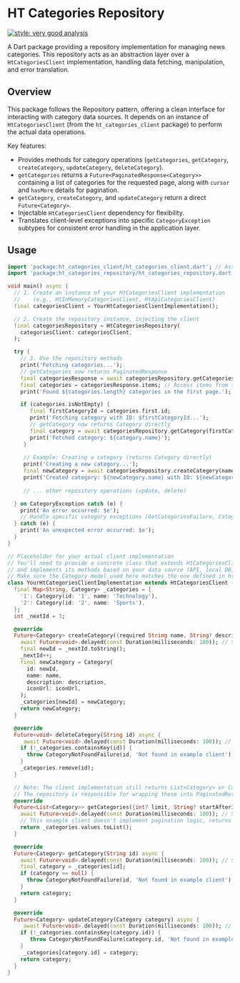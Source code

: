 # HT Categories Repository

[![style: very good analysis](https://img.shields.io/badge/style-very_good_analysis-B22C89.svg)](https://pub.dev/packages/very_good_analysis)

A Dart package providing a repository implementation for managing news categories. This repository acts as an abstraction layer over a `HtCategoriesClient` implementation, handling data fetching, manipulation, and error translation.

## Overview

This package follows the Repository pattern, offering a clean interface for interacting with category data sources. It depends on an instance of `HtCategoriesClient` (from the `ht_categories_client` package) to perform the actual data operations.

 Key features:
 
 -   Provides methods for category operations (`getCategories`, `getCategory`, `createCategory`, `updateCategory`, `deleteCategory`).
 -   `getCategories` returns a `Future<PaginatedResponse<Category>>` containing a list of categories for the requested page, along with `cursor` and `hasMore` details for pagination.
 -   `getCategory`, `createCategory`, and `updateCategory` return a direct `Future<Category>`.
 -   Injectable `HtCategoriesClient` dependency for flexibility.
 -   Translates client-level exceptions into specific `CategoryException` subtypes for consistent error handling in the application layer.
 
## Usage

```dart
import 'package:ht_categories_client/ht_categories_client.dart'; // Assuming you have a client implementation
import 'package:ht_categories_repository/ht_categories_repository.dart';

void main() async {
  // 1. Create an instance of your HtCategoriesClient implementation
  //    (e.g., HtInMemoryCategoriesClient, HtApiCategoriesClient)
  final categoriesClient = YourHtCategoriesClientImplementation();

  // 2. Create the repository instance, injecting the client
  final categoriesRepository = HtCategoriesRepository(
    categoriesClient: categoriesClient,
  );

  try {
    // 3. Use the repository methods
    print('Fetching categories...');
    // getCategories now returns PaginatedResponse
    final categoriesResponse = await categoriesRepository.getCategories();
    final categories = categoriesResponse.items; // Access items from the response
    print('Found ${categories.length} categories in the first page.');

    if (categories.isNotEmpty) {
       final firstCategoryId = categories.first.id;
       print('Fetching category with ID: $firstCategoryId...');
       // getCategory now returns Category directly
       final category = await categoriesRepository.getCategory(firstCategoryId);
       print('Fetched category: ${category.name}');
     }
 
     // Example: Creating a category (returns Category directly)
     print('Creating a new category...');
     final newCategory = await categoriesRepository.createCategory(name: 'Business');
     print('Created category: ${newCategory.name} with ID: ${newCategory.id}');
 
     // ... other repository operations (update, delete)

  } on CategoryException catch (e) {
    print('An error occurred: $e');
    // Handle specific category exceptions (GetCategoriesFailure, CategoryNotFoundFailure, etc.)
  } catch (e) {
    print('An unexpected error occurred: $e');
  }
}

// Placeholder for your actual client implementation
// You'll need to provide a concrete class that extends HtCategoriesClient
// and implements its methods based on your data source (API, local DB, etc.).
// Make sure the Category model used here matches the one defined in ht_categories_client.
class YourHtCategoriesClientImplementation extends HtCategoriesClient {
  final Map<String, Category> _categories = {
    '1': Category(id: '1', name: 'Technology'),
    '2': Category(id: '2', name: 'Sports'),
  };
  int _nextId = 3;

  @override
  Future<Category> createCategory({required String name, String? description, String? iconUrl}) async {
    await Future<void>.delayed(const Duration(milliseconds: 100)); // Simulate network delay
    final newId = _nextId.toString();
    _nextId++;
    final newCategory = Category(
      id: newId,
      name: name,
      description: description,
      iconUrl: iconUrl,
    );
    _categories[newId] = newCategory;
    return newCategory;
  }

  @override
  Future<void> deleteCategory(String id) async {
     await Future<void>.delayed(const Duration(milliseconds: 100)); // Simulate network delay
    if (!_categories.containsKey(id)) {
      throw CategoryNotFoundFailure(id, 'Not found in example client');
    }
    _categories.remove(id);
  }

  // Note: The client implementation still returns List<Category> or Category directly.
  // The repository is responsible for wrapping these into PaginatedResponse.
  @override
  Future<List<Category>> getCategories({int? limit, String? startAfterId}) async {
    await Future<void>.delayed(const Duration(milliseconds: 100)); // Simulate network delay
    // This example client doesn't implement pagination logic, returns all.
    return _categories.values.toList();
  }

  @override
  Future<Category> getCategory(String id) async {
    await Future<void>.delayed(const Duration(milliseconds: 100)); // Simulate network delay
    final category = _categories[id];
    if (category == null) {
      throw CategoryNotFoundFailure(id, 'Not found in example client');
    }
    return category;
  }

  @override
  Future<Category> updateCategory(Category category) async {
     await Future<void>.delayed(const Duration(milliseconds: 100)); // Simulate network delay
    if (!_categories.containsKey(category.id)) {
       throw CategoryNotFoundFailure(category.id, 'Not found in example client');
    }
     _categories[category.id] = category;
    return category;
  }
}
```
